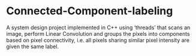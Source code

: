 # Connected-Component-labeling
A system design project implemented in C++ using ‘threads’ that scans an image, perform Linear Convolution and groups the pixels into components based on pixel connectivity, i.e. all pixels sharing similar pixel intensity are given the same label.
